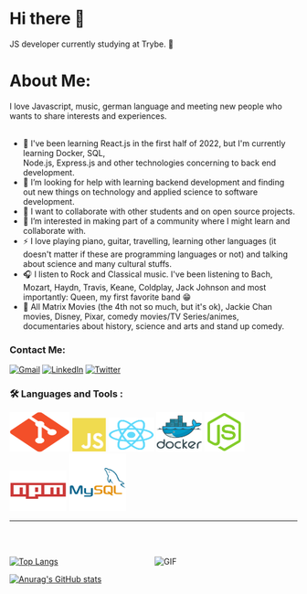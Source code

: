  <h1>Hi there 👋</h1> 
 <p>JS developer currently studying at Trybe. 🙂 </p>
<!--![hello world](https://github.com/hayat-tamboli/hayat-tamboli/raw/master/hello-world.png) -->

<!-- <div id="header" align="left">
  <img src="https://media.giphy.com/media/M9gbBd9nbDrOTu1Mqx/giphy.gif" width="100"/>
</div> -->

<h1>About Me:</h1>
I love Javascript, music, german language and meeting new people who wants to share interests and experiences.</br>
</br>

- 🌱 I've been learning React.js in the first half of 2022, but I'm currently learning Docker, SQL, </br>
Node.js, Express.js and other technologies concerning to back end development.
- 🤔 I’m looking for help with learning backend development and finding out new things on technology and applied science to software development. 
- 👯 I want to collaborate with other students and on open source projects. 
- 🔭 I’m interested in making part of a community where I might learn and collaborate with.
- ⚡ I love playing piano, guitar, travelling, learning other languages (it doesn't matter if these are programming languages or not) and talking about science and many cultural stuffs.
- 🎧 I listen to Rock and Classical music. I've been listening to Bach, Mozart, Haydn, Travis, Keane, Coldplay, Jack Johnson and most importantly: Queen, my first favorite band 😁
- 🍿 All Matrix Movies (the 4th not so much, but it's ok), Jackie Chan movies, Disney, Pixar, comedy movies/TV Series/animes, documentaries about history, science and arts and stand up comedy. </p>

### Contact Me:

[![Gmail](https://img.shields.io/badge/-GMAIL-D14836?style=for-the-badge&logo=gmail&logoColor=white)](mailto:lucasbs.code@gmail.com)
[![LinkedIn](https://img.shields.io/badge/-LINKEDIN-0077B5?style=for-the-badge&logo=linkedin&logoColor=white)](https://www.linkedin.com/in/lucas-barreto-/)
[![Twitter](https://img.shields.io/badge/Twitter-1DA1F2?style=for-the-badge&logo=twitter&logoColor=white)](https://twitter.com/lucasbarreto92)

### :hammer_and_wrench: Languages and Tools :
<div display="grid">
  <img src="https://github.com/devicons/devicon/blob/master/icons/git/git-original.svg" width="105px" height="70px">  
  <img src="https://github.com/devicons/devicon/blob/master/icons/javascript/javascript-plain.svg" width="60px" height="60px">
<!--   <img src="https://github.com/devicons/devicon/blob/master/icons/html5/html5-original-wordmark.svg" width="80px" height="80px">
  <img src="https://github.com/devicons/devicon/blob/master/icons/css3/css3-original-wordmark.svg" width="80px" height="80px"> -->
  <!-- <img src="https://github.com/devicons/devicon/blob/master/icons/jest/jest-plain.svg" width="60px" height="60px"> -->
  <img src="https://github.com/devicons/devicon/blob/master/icons/react/react-original.svg" width="80px" height="60px">
  <!-- <img src="https://github.com/devicons/devicon/blob/master/icons/vscode/vscode-original.svg" width="60px" height="60px"> -->
  <!-- <img src="https://github.com/devicons/devicon/blob/master/icons/eslint/eslint-original.svg" width="60px" height="60px"> -->
<!--   <img src="https://github.com/devicons/devicon/blob/master/icons/redux/redux-original.svg" width="60px" height="60px"> -->
  <img src="https://github.com/devicons/devicon/blob/master/icons/docker/docker-original-wordmark.svg" width="80px" height="70px">
<!--   <img src="https://github.com/devicons/devicon/blob/master/icons/mysql/mysql-original.svg" width="90px" height="70px"> -->
  <img src="https://github.com/devicons/devicon/blob/master/icons/nodejs/nodejs-original.svg" width="70px" height="70px">
 <!-- <img src="https://github.com/devicons/devicon/blob/master/icons/express/express-original-wordmark.svg" width="70px" height="70px"> -->
  <img src="https://github.com/devicons/devicon/blob/master/icons/npm/npm-original-wordmark.svg" width="100px" height="70px">
  <img src="https://github.com/devicons/devicon/blob/master/icons/mysql/mysql-original-wordmark.svg" width="100px" height="100px">
  
  
  <!-- <img src="https://github.com/devicons/devicon/blob/master/icons/tailwindcss/tailwindcss-original-wordmark.svg" width="100px" height="100px"> -->
</div>
<hr>
<br>
<br>

<!--
**lucasbarreto92/lucasbarreto92** is a ✨ _special_ ✨ repository because its `README.md` (this file) appears on your GitHub profile.

Here are some ideas to get you started:

- 🔭 I’m currently working on ... -->

<!--


- 💬 Ask me about ...
- 📫 How to reach me: ...
- 😄 Pronouns: ...
- ⚡ Fun fact: ...
-->

<div text-align="center">
  <div display="inline-block">
  
  [![Top Langs](https://github-readme-stats.vercel.app/api/top-langs/?username=lucasbarreto92&theme=dark&background=000000)](https://github.com/anuraghazra/github-readme-stats)
     <img align="right" width="250" alt="GIF" src="https://media.giphy.com/media/MC6eSuC3yypCU/giphy.gif" />

   <!-- [![GitHub Streak](http://github-readme-streak-stats.herokuapp.com?user=lucasbarreto92&theme=dark&background=000000)](https://git.io/streak-stats) -->
  
  [![Anurag's GitHub stats](https://github-readme-stats.vercel.app/api?username=lucasbarreto92&theme=dark&background=000000)](https://github.com/anuraghazra/github-readme-stats)

  </div>

<!--   <div display="inline-block">
    <a href="https://app.daily.dev/lucasBSCode">
      <img display="inline-block" src="https://api.daily.dev/devcards/070c5a177f4249ebad9ee0307f933254.png?r=rlh" width="30%" alt="Lucas Barreto's Dev Card"/>
    </a>
  </div>   -->
</div>

<!-- <hr> -->

<!-- ### Contact me:
<a href="https://www.linkedin.com/in/lucas-barreto-/"><img src="https://github.com/devicons/devicon/blob/master/icons/linkedin/linkedin-original-wordmark.svg" width="20%" height="15%"> -->
